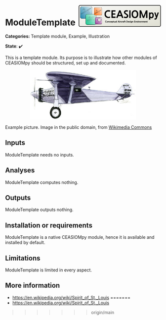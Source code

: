 
<img align="right" height="70" src="../../documents/logos/CEASIOMpy_banner_main.png">

# ModuleTemplate

**Categories:** Template module, Example, Illustration

**State**: :heavy_check_mark:

This is a template module. Its purpose is to illustrate how other modules of CEASIOMpy should be structured, set up and documented.

<p align="center">
<img height="160" src="files/Spirit_of_St._Louis.jpg">
</p>

Example picture. Image in the public domain, from [Wikimedia Commons](https://commons.wikimedia.org/wiki/File:Spirit_of_St._Louis.jpg)

## Inputs

ModuleTemplate needs no inputs.

## Analyses

ModuleTemplate computes nothing.

## Outputs

ModuleTemplate outputs nothing.

## Installation or requirements

ModuleTemplate is a native CEASIOMpy module, hence it is available and installed by default.

## Limitations

ModuleTemplate is limited in every aspect.

## More information


* <https://en.wikipedia.org/wiki/Spirit_of_St._Louis>
=======
* <https://en.wikipedia.org/wiki/Spirit_of_St._Louis>
>>>>>>> origin/main
